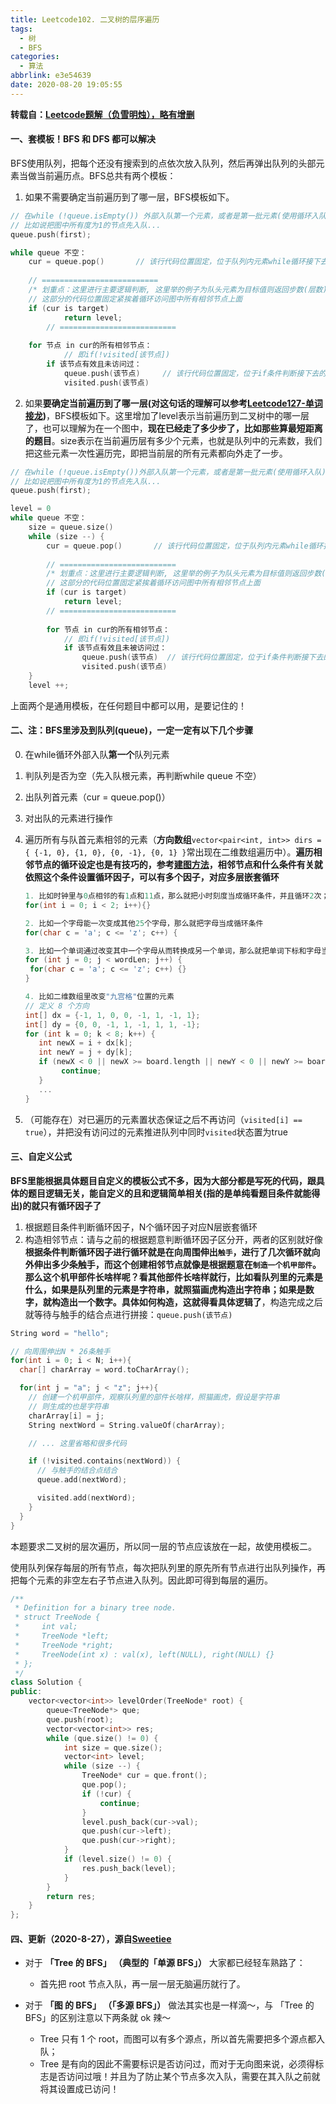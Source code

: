 ```yaml
---
title: Leetcode102. 二叉树的层序遍历
tags:
  - 树
  - BFS
categories:
  - 算法
abbrlink: e3e54639
date: 2020-08-20 19:05:55
---
```


**转载自：[Leetcode题解（负雪明烛），略有增删](https://leetcode-cn.com/problems/binary-tree-level-order-traversal/solution/tao-mo-ban-bfs-he-dfs-du-ke-yi-jie-jue-by-fuxuemin/)**

<!-- more -->

####  一、**套模板！BFS 和 DFS 都可以解决**

BFS使用队列，把每个还没有搜索到的点依次放入队列，然后再弹出队列的头部元素当做当前遍历点。BFS总共有两个模板：

1. 如果不需要确定当前遍历到了哪一层，BFS模板如下。

````c++
// 在while (!queue.isEmpty()) 外部入队第一个元素，或者是第一批元素(使用循环入队)
// 比如说把图中所有度为1的节点先入队...
queue.push(first);

while queue 不空：
    cur = queue.pop()		// 该行代码位置固定，位于队列内元素while循环接下去的那一行
    
  	// ==========================
  	/* 划重点：这里进行主要逻辑判断, 这里举的例子为队头元素为目标值则返回步数(层数)，具体问题具体分析 */
  	// 这部分的代码位置固定紧挨着循环访问图中所有相邻节点上面
  	if (cur is target)
    		return level;
		// ==========================  
  
    for 节点 in cur的所有相邻节点：
    		// 即if(!visited[该节点])
        if 该节点有效且未访问过：
            queue.push(该节点)		// 该行代码位置固定，位于if条件判断接下去的那一行
            visited.push(该节点)
````

2. 如果**要确定当前遍历到了哪一层(对这句话的理解可以参考[Leetcode127-单词接龙](./Leetcode127-单词接龙.md))**，BFS模板如下。这里增加了level表示当前遍历到二叉树中的哪一层了，也可以理解为在一个图中，**现在已经走了多少步了，比如那些算最短距离的题目**。size表示在当前遍历层有多少个元素，也就是队列中的元素数，我们把这些元素一次性遍历完，即把当前层的所有元素都向外走了一步。

```c++
// 在while (!queue.isEmpty())外部入队第一个元素，或者是第一批元素(使用循环入队)
// 比如说把图中所有度为1的节点先入队...
queue.push(first);

level = 0
while queue 不空：
    size = queue.size()
    while (size --) {
        cur = queue.pop()		// 该行代码位置固定，位于队列内元素while循环接下去的那一行
          
        // ==========================
        /* 划重点：这里进行主要逻辑判断, 这里举的例子为队头元素为目标值则返回步数(层数)，具体问题具体分析 */
        // 这部分的代码位置固定紧挨着循环访问图中所有相邻节点上面
        if (cur is target)
           	return level;  
      	// ==========================  
      
        for 节点 in cur的所有相邻节点：
          	// 即if(!visited[该节点])
            if 该节点有效且未被访问过：
                queue.push(该节点)  // 该行代码位置固定，位于if条件判断接下去的那一行
              	visited.push(该节点)
    }
    level ++;
```

上面两个是通用模板，在任何题目中都可以用，是要记住的！

#### 二、**注：BFS里涉及到队列(queue)，一定一定有以下几个步骤**

0. 在while循环外部入队**第一个**队列元素

1. 判队列是否为空（先入队根元素，再判断while queue 不空）

2. 出队列首元素（cur = queue.pop()）

3. 对出队的元素进行操作

4. 遍历所有与队首元素相邻的元素（**方向数组**`vector<pair<int, int>> dirs = { {-1, 0}, {1, 0}, {0, -1}, {0, 1} }`常出现在二维数组遍历中）。**遍历相邻节点的循环设定也是有技巧的，参考[建图方法](./BFS问题模板.md)，相邻节点和什么条件有关就依照这个条件设置循环因子，可以有多个因子，对应多层嵌套循环**

   ```c++
   1. 比如时钟里与0点相邻的有1点和11点，那么就把小时刻度当成循环条件，并且循环2次；
   for(int i = 0; i < 2; i++){}
   
   2. 比如一个字母能一次变成其他25个字母，那么就把字母当成循环条件
   for(char c = 'a'; c <= 'z'; c++) {
   
   3. 比如一个单词通过改变其中一个字母从而转换成另一个单词，那么就把单词下标和字母当成循环条件
   for (int j = 0; j < wordLen; j++) {
   	for(char c = 'a'; c <= 'z'; c++) {}
   }
   
   4. 比如二维数组里改变"九宫格"位置的元素
   // 定义 8 个方向
   int[] dx = {-1, 1, 0, 0, -1, 1, -1, 1};
   int[] dy = {0, 0, -1, 1, -1, 1, 1, -1};
   for (int k = 0; k < 8; k++) {
      int newX = i + dx[k];
      int newY = j + dy[k];
      if (newX < 0 || newX >= board.length || newY < 0 || newY >= board[0].length) {
           continue;
      }
      ...
   }
   ```

5. （可能存在）对已遍历的元素置状态保证之后不再访问（`visited[i] == true`），并把没有访问过的元素推进队列中同时`visited`状态置为true

#### 三、自定义公式

**BFS里能根据具体题目自定义的模板公式不多，因为大部分都是写死的代码，跟具体的题目逻辑无关，能自定义的且和逻辑简单相关(指的是单纯看题目条件就能得出)的就只有循环因子了**

1. 根据题目条件判断循环因子，N个循环因子对应N层嵌套循环
2. 构造相邻节点：请与之前的根据题意判断循环因子区分开，两者的区别就好像**根据条件判断循环因子进行循环就是在向周围伸出`触手`，进行了几次循环就向外伸出多少条触手，而这个创建相邻节点就像是根据题意在`制造一个机甲部件`。那么这个机甲部件长啥样呢？看其他部件长啥样就行，比如看队列里的元素是什么，如果是队列里的元素是字符串，就照猫画虎构造出字符串；如果是数字，就构造出一个数字。具体如何构造，这就得看具体逻辑了**，构造完成之后就等待与触手的结合点进行拼接：`queue.push(该节点)`

```c++
String word = "hello";

// 向周围伸出N * 26条触手
for(int i = 0; i < N; i++){
  char[] charArray = word.toCharArray();

  for(int j = "a"; j < "z"; j++){
    // 创建一个机甲部件，观察队列里的部件长啥样，照猫画虎，假设是字符串
    // 则生成的也是字符串
    charArray[i] = j;
    String nextWord = String.valueOf(charArray);

    // ... 这里省略和很多代码

    if (!visited.contains(nextWord)) {
      // 与触手的结合点结合
      queue.add(nextWord);

      visited.add(nextWord);
    }
  }
}
```

本题要求二叉树的层次遍历，所以同一层的节点应该放在一起，故使用模板二。

使用队列保存每层的所有节点，每次把队列里的原先所有节点进行出队列操作，再把每个元素的非空左右子节点进入队列。因此即可得到每层的遍历。

```c++
/**
 * Definition for a binary tree node.
 * struct TreeNode {
 *     int val;
 *     TreeNode *left;
 *     TreeNode *right;
 *     TreeNode(int x) : val(x), left(NULL), right(NULL) {}
 * };
 */
class Solution {
public:
    vector<vector<int>> levelOrder(TreeNode* root) {
        queue<TreeNode*> que;
        que.push(root);
        vector<vector<int>> res;
        while (que.size() != 0) {
            int size = que.size();
            vector<int> level;
            while (size --) {
                TreeNode* cur = que.front();
                que.pop();
                if (!cur) {
                    continue;
                }
                level.push_back(cur->val);
                que.push(cur->left);
                que.push(cur->right);
            }
            if (level.size() != 0) {
                res.push_back(level);
            }
        }
        return res;
    }
};
```

#### 四、更新（2020-8-27），源自[Sweetiee](https://leetcode-cn.com/problems/01-matrix/solution/2chong-bfs-xiang-jie-dp-bi-xu-miao-dong-by-sweetie/)

* 对于 **「Tree 的 BFS」 （典型的「单源 BFS」）** 大家都已经轻车熟路了：
  * 首先把 root 节点入队，再一层一层无脑遍历就行了。

* 对于 **「图 的 BFS」 （「多源 BFS」）** 做法其实也是一样滴～，与 「Tree 的 BFS」的区别注意以下两条就 ok 辣～
  * Tree 只有 1 个 root，而图可以有多个源点，所以首先需要把多个源点都入队；
  * Tree 是有向的因此不需要标识是否访问过，而对于无向图来说，必须得标志是否访问过哦！并且为了防止某个节点多次入队，需要在其入队之前就将其设置成已访问！